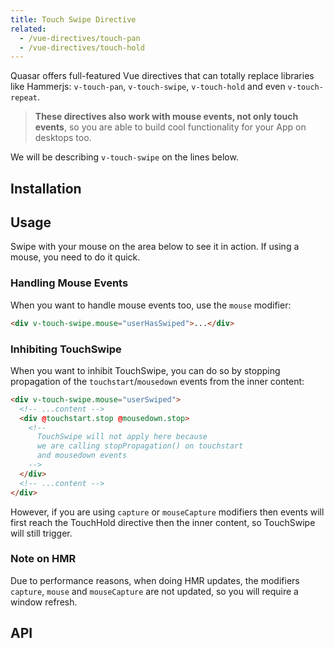 ```yaml
---
title: Touch Swipe Directive
related:
  - /vue-directives/touch-pan
  - /vue-directives/touch-hold
---
```

Quasar offers full-featured Vue directives that can totally replace libraries like Hammerjs: `v-touch-pan`, `v-touch-swipe`, `v-touch-hold` and even `v-touch-repeat`.

> **These directives also work with mouse events, not only touch events**, so you are able to build cool functionality for your App on desktops too.

We will be describing `v-touch-swipe` on the lines below.

## Installation
<doc-installation directives="TouchSwipe" />

## Usage
Swipe with your mouse on the area below to see it in action. If using a mouse, you need to do it quick.

<doc-example title="All directions" file="TouchSwipe/Basic" />

<doc-example title="One direction only" file="TouchSwipe/Right" />

<doc-example title="Several directions" file="TouchSwipe/UpOrLeft" />

### Handling Mouse Events
When you want to handle mouse events too, use the `mouse` modifier:

``` html
<div v-touch-swipe.mouse="userHasSwiped">...</div>
```

### Inhibiting TouchSwipe
When you want to inhibit TouchSwipe, you can do so by stopping propagation of the `touchstart`/`mousedown` events from the inner content:

``` html
<div v-touch-swipe.mouse="userSwiped">
  <!-- ...content -->
  <div @touchstart.stop @mousedown.stop>
    <!--
      TouchSwipe will not apply here because
      we are calling stopPropagation() on touchstart
      and mousedown events
    -->
  </div>
  <!-- ...content -->
</div>
```

However, if you are using `capture` or `mouseCapture` modifiers then events will first reach the TouchHold directive then the inner content, so TouchSwipe will still trigger.

### Note on HMR
Due to performance reasons, when doing HMR updates, the modifiers `capture`, `mouse` and `mouseCapture` are not updated, so you will require a window refresh.

## API
<doc-api file="TouchSwipe" />
